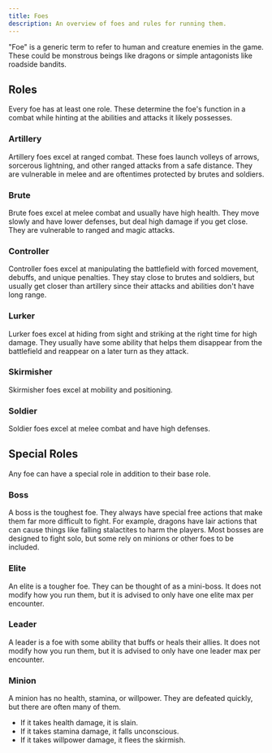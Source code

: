 ```yaml
---
title: Foes
description: An overview of foes and rules for running them.
---
```


"Foe" is a generic term to refer to human and creature enemies in the game. These could be monstrous beings like dragons or simple antagonists like roadside bandits.

## Roles

Every foe has at least one role. These determine the foe's function in a combat while hinting at the abilities and attacks it likely possesses.

### Artillery

Artillery foes excel at ranged combat. These foes launch volleys of arrows, sorcerous lightning, and other ranged attacks from a safe distance. They are vulnerable in melee and are oftentimes protected by brutes and soldiers.

### Brute

Brute foes excel at melee combat and usually have high health. They move slowly and have lower defenses, but deal high damage if you get close. They are vulnerable to ranged and magic attacks.

### Controller

Controller foes excel at manipulating the battlefield with forced movement, debuffs, and unique penalties. They stay close to brutes and soldiers, but usually get closer than artillery since their attacks and abilities don't have long range.

### Lurker

Lurker foes excel at hiding from sight and striking at the right time for high damage. They usually have some ability that helps them disappear from the battlefield and reappear on a later turn as they attack.

### Skirmisher

Skirmisher foes excel at mobility and positioning. 

### Soldier

Soldier foes excel at melee combat and have high defenses.

## Special Roles

Any foe can have a special role in addition to their base role.

### Boss

A boss is the toughest foe. They always have special free actions that make them far more difficult to fight. For example, dragons have lair actions that can cause things like falling stalactites to harm the players. Most bosses are designed to fight solo, but some rely on minions or other foes to be included.

### Elite

An elite is a tougher foe. They can be thought of as a mini-boss. It does not modify how you run them, but it is advised to only have one elite max per encounter.

### Leader

A leader is a foe with some ability that buffs or heals their allies. It does not modify how you run them, but it is advised to only have one leader max per encounter.

### Minion

A minion has no health, stamina, or willpower. They are defeated quickly, but there are often many of them.

- If it takes health damage, it is slain.
- If it takes stamina damage, it falls unconscious.
- If it takes willpower damage, it flees the skirmish.

